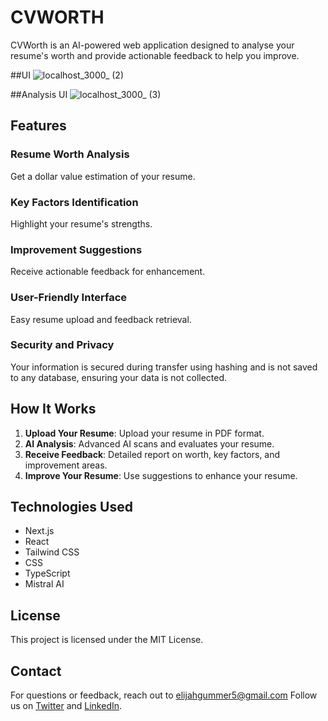 # CVWORTH

CVWorth is an AI-powered web application designed to analyse your resume's worth and provide actionable feedback to help you improve.

##UI 
![localhost_3000_ (2)](https://github.com/user-attachments/assets/0d6ecd78-4a2a-445b-a07e-0e41bd36d3d2)

##Analysis UI
![localhost_3000_ (3)](https://github.com/user-attachments/assets/4cbb8524-4637-4623-98bf-ac81efcb9c8b)

## Features

### Resume Worth Analysis
Get a dollar value estimation of your resume.

### Key Factors Identification
Highlight your resume's strengths.

### Improvement Suggestions
Receive actionable feedback for enhancement.

### User-Friendly Interface
Easy resume upload and feedback retrieval.

### Security and Privacy
Your information is secured during transfer using hashing and is not saved to any database, ensuring your data is not collected.

## How It Works

1. **Upload Your Resume**: Upload your resume in PDF format.
2. **AI Analysis**: Advanced AI scans and evaluates your resume.
3. **Receive Feedback**: Detailed report on worth, key factors, and improvement areas.
4. **Improve Your Resume**: Use suggestions to enhance your resume.

## Technologies Used

- Next.js
- React
- Tailwind CSS
- CSS
- TypeScript
- Mistral AI

## License

This project is licensed under the MIT License.

## Contact

For questions or feedback, reach out to elijahgummer5@gmail.com Follow us on [Twitter](https://x.com/codedesigneli) and [LinkedIn](https://www.linkedin.com/in/elijah-gummer-4168172a9/).

